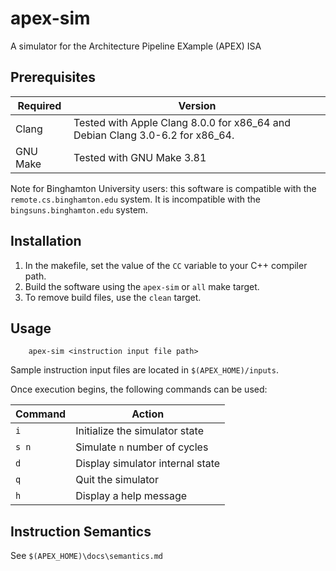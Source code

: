 # apex-sim
A simulator for the Architecture Pipeline EXample (APEX) ISA

## Prerequisites
| Required | Version |
|----------|---------|
| Clang    | Tested with Apple Clang 8.0.0 for x86_64 and Debian Clang 3.0-6.2 for x86_64.|
| GNU Make | Tested with GNU Make 3.81 |

Note for Binghamton University users: this software is compatible with the `remote.cs.binghamton.edu` system. It is incompatible with the `bingsuns.binghamton.edu` system.

## Installation

1. In the makefile, set the value of the `CC` variable to your C++ compiler path.
2. Build the software using the `apex-sim` or `all` make target.
3. To remove build files, use the `clean` target.

## Usage
        apex-sim <instruction input file path>

Sample instruction input files are located in `$(APEX_HOME)/inputs`.

Once execution begins, the following commands can be used:

| Command | Action                         |
|---------|--------------------------------|
| `i`     | Initialize the simulator state |
|`s n`    | Simulate `n` number of cycles  |
| `d`     | Display simulator internal state |
| `q`     | Quit the simulator             |
| `h`     | Display a help message         |

## Instruction Semantics
See `$(APEX_HOME)\docs\semantics.md`

